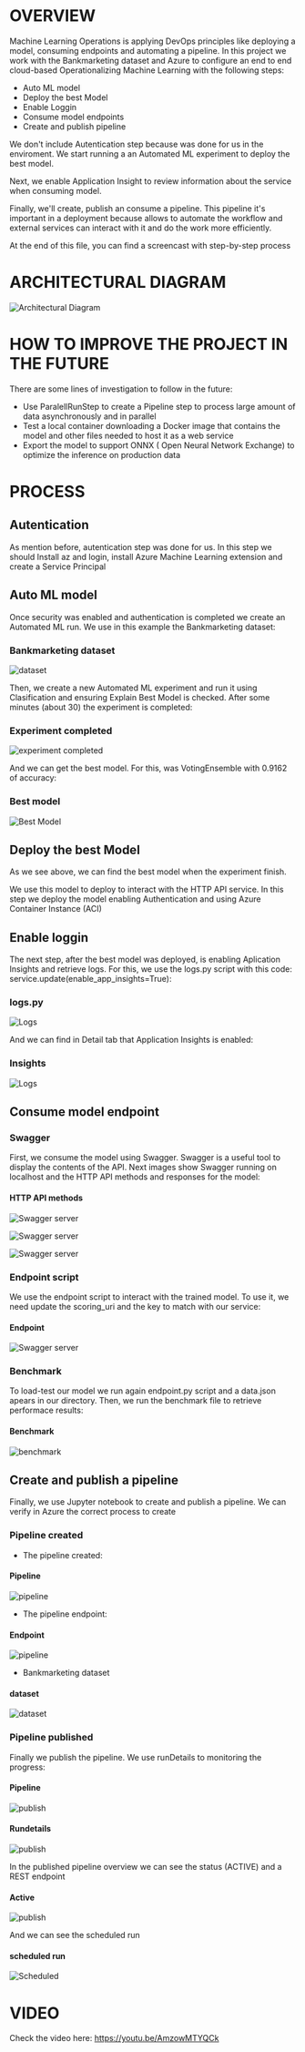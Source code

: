 # OVERVIEW

Machine Learning Operations is applying DevOps principles like deploying a model, consuming endpoints and automating a pipeline. In this project we work with the Bankmarketing dataset and Azure to configure an end to end cloud-based Operationalizing Machine Learning with the following steps:

- Auto ML model
- Deploy the best Model
- Enable Loggin
- Consume model endpoints
- Create and publish pipeline

We don't include Autentication step because was done for us in the enviroment. We start running a an Automated ML experiment to deploy the best model.

Next, we enable Application Insight to review information about the service when consuming model.

Finally, we'll create, publish an consume a pipeline. This pipeline it's important in a deployment because allows to automate the workflow and external services can interact with it and do the work more efficiently.


At the end of this file, you can find a screencast with step-by-step process

# ARCHITECTURAL DIAGRAM

![Architectural Diagram](https://github.com/Ulizeuz/nd00333_AZMLND_C2/blob/master/Screenshots/img01%20Process.png)

# HOW TO IMPROVE THE PROJECT IN THE FUTURE

There are some lines of investigation to follow in the future:

- Use ParalellRunStep to create a Pipeline step to process large amount of data asynchronously and in parallel
- Test a local container downloading a Docker image that contains the model and  other files needed to host it as a web service
- Export the model to support ONNX ( Open Neural Network Exchange) to optimize the inference on production data


# PROCESS

## Autentication

As mention before, autentication step was done for us. In this step we should Install az and login, install Azure Machine Learning extension and create a Service Principal

## Auto ML model

Once security was enabled and authentication is completed we create an Automated ML run. We use in this example the Bankmarketing dataset:

### Bankmarketing dataset

![dataset](https://github.com/Ulizeuz/nd00333_AZMLND_C2/blob/master/Screenshots/img02_dataset.png)

Then, we create a new Automated ML experiment and run it using Clasification and ensuring Explain Best Model is checked. After some minutes (about 30) the experiment is completed:

### Experiment completed
![experiment completed](https://github.com/Ulizeuz/nd00333_AZMLND_C2/blob/master/Screenshots/img03_experiment.png)

And we can get the best model. For this, was VotingEnsemble with 0.9162 of accuracy:

### Best model
![Best Model](https://github.com/Ulizeuz/nd00333_AZMLND_C2/blob/master/Screenshots/img04_model.png)

## Deploy the best Model

As we see above, we can find the best model when the experiment finish. 

We use this model to deploy to interact with the HTTP API service. In this step we deploy the model enabling Authentication and using Azure Container Instance (ACI)

## Enable loggin

The next step, after the best model was deployed, is enabling Aplication Insights and retrieve logs. For this, we use the logs.py script with this code: service.update(enable_app_insights=True):

### logs.py
![Logs](https://github.com/Ulizeuz/nd00333_AZMLND_C2/blob/master/Screenshots/img05_logs.png)

And we can find in Detail tab that Application Insights is enabled:

### Insights
![Logs](https://github.com/Ulizeuz/nd00333_AZMLND_C2/blob/master/Screenshots/img06_insights.png)

## Consume model endpoint

### Swagger

First, we consume the model using Swagger. Swagger is a useful tool to display the contents of the API. Next images show Swagger running on localhost and the HTTP API methods and responses for the model:

#### HTTP API methods
![Swagger server](https://github.com/Ulizeuz/nd00333_AZMLND_C2/blob/master/Screenshots/img07_swagger1.png)

![Swagger server](https://github.com/Ulizeuz/nd00333_AZMLND_C2/blob/master/Screenshots/img08_swagger2.png)

![Swagger server](https://github.com/Ulizeuz/nd00333_AZMLND_C2/blob/master/Screenshots/img09_swagger3.png)

### Endpoint script

We use the endpoint script to interact with the trained model. To use it, we need update the scoring_uri and the key to match with our service:

#### Endpoint
![Swagger server](https://github.com/Ulizeuz/nd00333_AZMLND_C2/blob/master/Screenshots/img10_endpoint.png)

### Benchmark

To load-test our model we run again endpoint.py script and a data.json apears in our directory. Then, we run the benchmark file to retrieve performace results:

#### Benchmark
![benchmark](https://github.com/Ulizeuz/nd00333_AZMLND_C2/blob/master/Screenshots/img11_benchmark.png)

## Create and publish a pipeline

Finally, we use Jupyter notebook to create and publish a pipeline. We can verify in Azure the correct process to create

### Pipeline created

- The pipeline created:

#### Pipeline
![pipeline](https://github.com/Ulizeuz/nd00333_AZMLND_C2/blob/master/Screenshots/img12_pipeline.png)

- The pipeline endpoint:

#### Endpoint
![pipeline](https://github.com/Ulizeuz/nd00333_AZMLND_C2/blob/master/Screenshots/img13_pipeline_endpoint.png)

- Bankmarketing dataset

#### dataset
![dataset](https://github.com/Ulizeuz/nd00333_AZMLND_C2/blob/master/Screenshots/img14_marketing_ds.png)

### Pipeline published

Finally we publish the pipeline. We use runDetails to monitoring the progress:

#### Pipeline
![publish](https://github.com/Ulizeuz/nd00333_AZMLND_C2/blob/master/Screenshots/img16_publishing.png)

#### Rundetails
![publish](https://github.com/Ulizeuz/nd00333_AZMLND_C2/blob/master/Screenshots/img17_rundetails.png)



In the published pipeline overview we can see the status (ACTIVE) and a REST endpoint

#### Active
![publish](https://github.com/Ulizeuz/nd00333_AZMLND_C2/blob/master/Screenshots/img15_published.png)

And we can see the scheduled run

#### scheduled run
![Scheduled](https://github.com/Ulizeuz/nd00333_AZMLND_C2/blob/master/Screenshots/img18_completed%20run.png)



# VIDEO

Check the video here: https://youtu.be/AmzowMTYQCk

